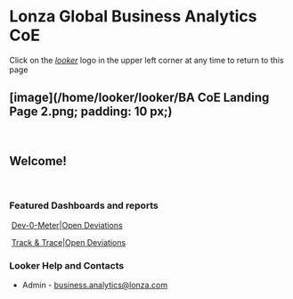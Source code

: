 # Lonza Global Business Analytics CoE
Click on the [_looker_](https://10.20.1.205/projects/dev_0meter/documents/landing_page.md) logo in the upper left corner at any time to return to this page
​

[image](/home/looker/looker/BA CoE Landing Page 2.png; padding: 10 px;)
---
​

## Welcome!
​
​

### Featured Dashboards and reports
​
[Dev-0-Meter](https://10.20.1.205/dashboards/1?Site=&Date%20Range%20-Creation%20Date=2017%2F01%2F01%20to%202017%2F12%2F31&filter_config=%7B%22Site%22:%5B%7B%22type%22:%22%3D%22,%22values%22:%5B%7B%22constant%22:%22%22%7D,%7B%7D%5D,%22id%22:4%7D%5D,%22Date%20Range%20-Creation%20Date%22:%5B%7B%22type%22:%22between%22,%22values%22:%5B%7B%22date%22:%222017-01-01T00:00:00.000Z%22,%22tz%22:true%7D,%7B%22date%22:%222017-12-31T00:00:00.000Z%22,%22tz%22:true%7D%5D,%22id%22:5%7D%5D%7D)|[Open Deviations](https://10.20.1.205/dashboards/2?Site=&Open=NULL&filter_config=%7B%22Site%22:%5B%7B%22type%22:%22%3D%22,%22values%22:%5B%7B%22constant%22:%22%22%7D,%7B%7D%5D,%22id%22:4%7D%5D,%22Open%22:%5B%7B%22type%22:%22null%22,%22values%22:%5B%7B%7D,%7B%7D%5D,%22id%22:5%7D%5D%7D)

​
[Track & Trace](https://10.20.1.205/dashboards/1?Site=&Date%20Range%20-Creation%20Date=2017%2F01%2F01%20to%202017%2F12%2F31&filter_config=%7B%22Site%22:%5B%7B%22type%22:%22%3D%22,%22values%22:%5B%7B%22constant%22:%22%22%7D,%7B%7D%5D,%22id%22:4%7D%5D,%22Date%20Range%20-Creation%20Date%22:%5B%7B%22type%22:%22between%22,%22values%22:%5B%7B%22date%22:%222017-01-01T00:00:00.000Z%22,%22tz%22:true%7D,%7B%22date%22:%222017-12-31T00:00:00.000Z%22,%22tz%22:true%7D%5D,%22id%22:5%7D%5D%7D)|[Open Deviations](https://10.20.1.205/dashboards/8?Risk%20Factor=Low&Quality%20Rating=Minor&Created%20Date=2017%2F01%2F01%20to%202017%2F12%2F31&Site=&Causal%20Factor=&Closed%20Date=NULL&filter_config=%7B%22Risk%20Factor%22:%5B%7B%22type%22:%22%3D%22,%22values%22:%5B%7B%22constant%22:%22Low%22%7D,%7B%7D%5D,%22id%22:12%7D%5D,%22Quality%20Rating%22:%5B%7B%22type%22:%22%3D%22,%22values%22:%5B%7B%22constant%22:%22Minor%22%7D,%7B%7D%5D,%22id%22:13%7D%5D,%22Created%20Date%22:%5B%7B%22type%22:%22between%22,%22values%22:%5B%7B%22date%22:%222017-01-01T00:00:00.000Z%22,%22tz%22:true%7D,%7B%22date%22:%222017-12-31T00:00:00.000Z%22,%22tz%22:true%7D%5D,%22id%22:14%7D%5D,%22Site%22:%5B%7B%22type%22:%22%3D%22,%22values%22:%5B%7B%22constant%22:%22%22%7D,%7B%7D%5D,%22id%22:15%7D%5D,%22Causal%20Factor%22:%5B%7B%22type%22:%22%3D%22,%22values%22:%5B%7B%22constant%22:%22%22%7D,%7B%7D%5D,%22id%22:16%7D%5D,%22Closed%20Date%22:%5B%7B%22type%22:%22null%22,%22values%22:%5B%7B%7D,%7B%7D%5D,%22id%22:17%7D%5D%7D)
​
​
​

### Looker Help and Contacts
- Admin - <business.analytics@lonza.com>
